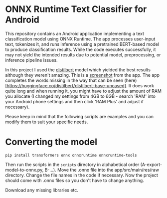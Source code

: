 # ONNX Runtime Text Classifier for Android

This repository contains an Android application implementing a text classification model using ONNX Runtime. The app processes user-input text, tokenizes it, and runs inference using a pretrained BERT-based model to produce classification results. While the code executes successfully, it may not yield the intended results due to potential model, preprocessing, or inference pipeline issues. 

In this project I used the [distilbert](https://huggingface.co/distilbert/distilbert-base-uncased) model which yielded the best results although they weren't amazing. This is a [screenshot](./screenshots/i_am_example.jpg) from the app. The app completes the words missing in the way that can be seen (here)[https://huggingface.co/distilbert/distilbert-base-uncased]. It does work quite long and when running it, you might have to adjust the amount of RAM you allocate (I changed my settings from 4GB to 6GB - search 'RAM' into your Android phone settings and then click 'RAM Plus' and adjust if necessary).

Please keep in mind that the following scripts are examples and you can modify them to suit your specific needs. 

# Converting the model
```
pip install transformers onnx onnxruntime onnxruntime-tools
```
Then run the scripts in the `scripts` directory in alphabetical order (A-export-model-to-onnx.py, B-...). Move the .onnx file into the app/src/main/res/raw directory. Change the file names in the code if necessary. Now the project should come with .onnx files so you don't have to change anything.

Download any missing libraries etc. 


